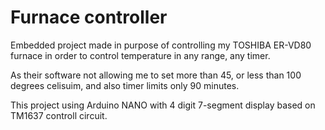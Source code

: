 # Furnace controller

Embedded project made in purpose of controlling my TOSHIBA ER-VD80 furnace in order to control temperature in any range, any timer.

As their software not allowing me to set more than 45, or less than 100 degrees celisuim, and also timer limits only 90 minutes. 

This project using Arduino NANO with 4 digit 7-segment display based on TM1637 controll circuit.